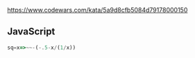https://www.codewars.com/kata/5a9d8cfb5084d79178000150

## JavaScript
```js
sq=x=>~~-(-.5-x/(1/x))
```